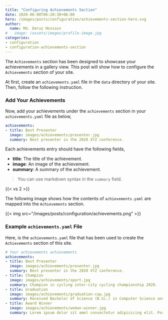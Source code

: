 ```yaml
---
title: "Configuring Achievements Section"
date: 2020-06-08T06:20:30+06:00
hero: /images/posts/configuration/achievements-section-hero.svg
author:
  name: Md. Emruz Hossain
#   image: /assets/images/profile-image.jpg
categories:
- configuration
- configuration-achievements-section
---
```


The `Achievements` section has been designed to showcase your achievements in a gallery view. This post will show how to configure the `Achievements` section of your site.

At first,  create an `achievements.yaml` file in the `data` directory of your site. Then, follow the following instruction.

### Add Your Achievements

Now, add your achievements under the `achievements` section in your `achievements.yaml` file as below,

```yaml
achievements:
- title: Best Presenter
  image: images/achievements/presenter.jpg
  summary: Best presenter in the 2020 XYZ conference.
```

Each achievements  entry should have the following fields,

- **title**: The title of the achievement.
- **image**: An image of the achievement.
- **summary**: A summary of the achievement.

>You can use markdown syntax in the `summary` field.

{{< vs 2 >}}

The following image shows how the contents of `achievements.yaml` are mapped into the `Achievements` section.

{{< img src="/images/posts/configuration/achievements.png" >}}

### Example `achievements.yaml` File

Here, is the `achievements.yaml` file that has been used to create the `Achievements` section of this site.

```yaml
# Your achievements achievements
achievements:
- title: Best Presenter
  image: images/achievements/presenter.jpg
  summary: Best presenter in the 2020 XYZ conference.
- title: Champion
  image: images/achievements/sport.jpg
  summary: Champion in cycling inter-city cycling championship 2020.
- title: Graduation
  image: images/achievements/graduation-cap.jpg
  summary: Received Bachelor of Science (B.Sc.) in Computer Science and Engineer from XYZ University.
- title: Award Winner
  image: images/achievements/woman-winner.jpg
  summary: Lorem ipsum dolor sit amet consectetur adipisicing elit. Possimus architecto minus facere vero?
```
